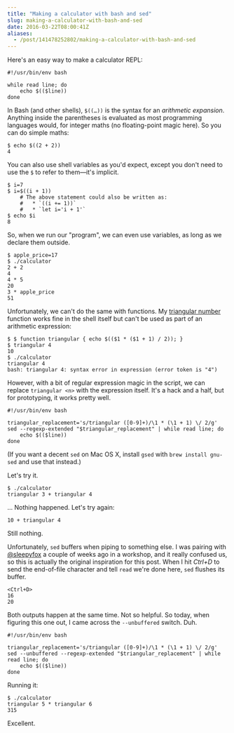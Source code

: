 ```yaml
---
title: "Making a calculator with bash and sed"
slug: making-a-calculator-with-bash-and-sed
date: 2016-03-22T08:00:41Z
aliases:
  - /post/141478252802/making-a-calculator-with-bash-and-sed
---
```


Here's an easy way to make a calculator REPL:

    #!/usr/bin/env bash

    while read line; do
        echo $(($line))
    done

<!--more-->

In Bash (and other shells), `$((…))` is the syntax for an *arithmetic expansion*. Anything inside the parentheses is evaluated as most programming languages would, for integer maths (no floating-point magic here). So you can do simple maths:

    $ echo $((2 + 2))
    4

You can also use shell variables as you'd expect, except you don't need to use the `$` to refer to them—it's implicit.

    $ i=7
    $ i=$((i + 1))
        # The above statement could also be written as:
        #   * `((i += 1))`
        #   * `let i='i + 1'`
    $ echo $i
    8

So, when we run our "program", we can even use variables, as long as we declare them outside.

    $ apple_price=17
    $ ./calculator
    2 + 2
    4
    4 * 5
    20
    3 * apple_price
    51

Unfortunately, we can't do the same with functions. My [triangular number][Triangular number] function works fine in the shell itself but can't be used as part of an arithmetic expression:

    $ $ function triangular { echo $(($1 * ($1 + 1) / 2)); }
    $ triangular 4
    10
    $ ./calculator
    triangular 4
    bash: triangular 4: syntax error in expression (error token is "4")

However, with a bit of regular expression magic in the script, we can replace `triangular <n>` with the expression itself. It's a hack and a half, but for prototyping, it works pretty well.

    #!/usr/bin/env bash

    triangular_replacement='s/triangular ([0-9]+)/\1 * (\1 + 1) \/ 2/g'
    sed --regexp-extended "$triangular_replacement" | while read line; do
        echo $(($line))
    done

(If you want a decent `sed` on Mac OS X, install `gsed` with `brew install gnu-sed` and use that instead.)

Let's try it.

    $ ./calculator
    triangular 3 + triangular 4

… Nothing happened. Let's try again:

    10 + triangular 4

Still nothing.

Unfortunately, `sed` buffers when piping to something else. I was pairing with [@sleepyfox][] a couple of weeks ago in a workshop, and it really confused us, so this is actually the original inspiration for this post. When I hit *Ctrl+D* to send the end-of-file character and tell `read` we're done here, `sed` flushes its buffer.

    <Ctrl+D>
    16
    20

Both outputs happen at the same time. Not so helpful. So today, when figuring this one out, I came across the `--unbuffered` switch. Duh.

    #!/usr/bin/env bash

    triangular_replacement='s/triangular ([0-9]+)/\1 * (\1 + 1) \/ 2/g'
    sed --unbuffered --regexp-extended "$triangular_replacement" | while read line; do
        echo $(($line))
    done

Running it:

    $ ./calculator
    triangular 5 * triangular 6
    315

Excellent.

[Triangular number]: https://en.wikipedia.org/wiki/Triangular_number
[@sleepyfox]: https://twitter.com/sleepyfox
